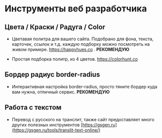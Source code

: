 
   <h1>Инструменты веб разработчика</h1>
   

Цвета / Краски / Радуга / Color
-------------------------

* Цветавая политра для вашего сайта. Подобрано для фона, текста, карточек, ссылок и т.д. каждую подборку можно посмотреть на живом примере. https://happyhues.co . **РЕКОМЕНДУЮ**
  
* Простая подборка политр, из 4 цветов. https://colorhunt.co

Бордер радиус border-radius
-------------------------

* Интерактивная настройка border-radius, просто тяните бордер куда вам нужна, отличный сервис. **РЕКОМЕНДУЮ**

  
Работа с текстом
-------------------------
  
* Перевод с русского на транслит, также сайт предоставляет много других полезных инструментов [https://gsgen.ru](https://gsgen.ru/tools/translit-text-online/)

  
  
  
  
  
  
  
  
  
  
  
  
  
  
  
  
  
  
  
  
  
  
  
  
  
  
  
  
  
  
  
  
  
  
  
  
  
  
  
  
  
  
  
  
  
  
  
  
